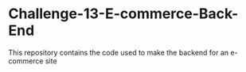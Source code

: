 # Challenge-13-E-commerce-Back-End
This repository contains the code used to make the backend for an e-commerce site
